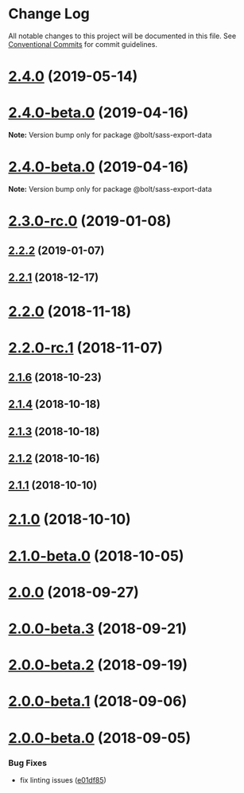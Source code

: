 # Change Log

All notable changes to this project will be documented in this file.
See [Conventional Commits](https://conventionalcommits.org) for commit guidelines.

# [2.4.0](https://github.com/basaltinc/theme-tools/tree/master/packages/sass-export-data/compare/v2.3.2...v2.4.0) (2019-05-14)



# [2.4.0-beta.0](https://github.com/basaltinc/theme-tools/tree/master/packages/sass-export-data/compare/v2.2.2...v2.4.0-beta.0) (2019-04-16)

**Note:** Version bump only for package @bolt/sass-export-data





# [2.4.0-beta.0](https://github.com/basaltinc/theme-tools/tree/master/packages/sass-export-data/compare/v2.3.0...v2.4.0-beta.0) (2019-04-16)

**Note:** Version bump only for package @bolt/sass-export-data





# [2.3.0-rc.0](https://github.com/basaltinc/theme-tools/tree/master/packages/sass-export-data/compare/v2.2.2...v2.3.0-rc.0) (2019-01-08)



## [2.2.2](https://github.com/basaltinc/theme-tools/tree/master/packages/sass-export-data/compare/v2.2.1...v2.2.2) (2019-01-07)



## [2.2.1](https://github.com/basaltinc/theme-tools/tree/master/packages/sass-export-data/compare/v2.2.0...v2.2.1) (2018-12-17)



# [2.2.0](https://github.com/basaltinc/theme-tools/tree/master/packages/sass-export-data/compare/v2.2.0-rc.1...v2.2.0) (2018-11-18)



# [2.2.0-rc.1](https://github.com/basaltinc/theme-tools/tree/master/packages/sass-export-data/compare/v2.1.6...v2.2.0-rc.1) (2018-11-07)



## [2.1.6](https://github.com/basaltinc/theme-tools/tree/master/packages/sass-export-data/compare/v2.1.5...v2.1.6) (2018-10-23)



## [2.1.4](https://github.com/basaltinc/theme-tools/tree/master/packages/sass-export-data/compare/v2.1.3...v2.1.4) (2018-10-18)



## [2.1.3](https://github.com/basaltinc/theme-tools/tree/master/packages/sass-export-data/compare/v2.1.2...v2.1.3) (2018-10-18)



## [2.1.2](https://github.com/basaltinc/theme-tools/tree/master/packages/sass-export-data/compare/v2.1.1...v2.1.2) (2018-10-16)



## [2.1.1](https://github.com/basaltinc/theme-tools/tree/master/packages/sass-export-data/compare/v2.1.0...v2.1.1) (2018-10-10)



# [2.1.0](https://github.com/basaltinc/theme-tools/tree/master/packages/sass-export-data/compare/v2.1.0-beta.0...v2.1.0) (2018-10-10)



# [2.1.0-beta.0](https://github.com/basaltinc/theme-tools/tree/master/packages/sass-export-data/compare/v2.0.0...v2.1.0-beta.0) (2018-10-05)



# [2.0.0](https://github.com/basaltinc/theme-tools/tree/master/packages/sass-export-data/compare/v2.0.0-beta.3...v2.0.0) (2018-09-27)



# [2.0.0-beta.3](https://github.com/basaltinc/theme-tools/tree/master/packages/sass-export-data/compare/v2.0.0-beta.2...v2.0.0-beta.3) (2018-09-21)



# [2.0.0-beta.2](https://github.com/basaltinc/theme-tools/tree/master/packages/sass-export-data/compare/v1.8.3...v2.0.0-beta.2) (2018-09-19)



# [2.0.0-beta.1](https://github.com/basaltinc/theme-tools/tree/master/packages/sass-export-data/compare/v2.0.0-beta.0...v2.0.0-beta.1) (2018-09-06)



# [2.0.0-beta.0](https://github.com/basaltinc/theme-tools/tree/master/packages/sass-export-data/compare/v1.8.1...v2.0.0-beta.0) (2018-09-05)


### Bug Fixes

* fix linting issues ([e01df85](https://github.com/basaltinc/theme-tools/tree/master/packages/sass-export-data/commit/e01df85))
